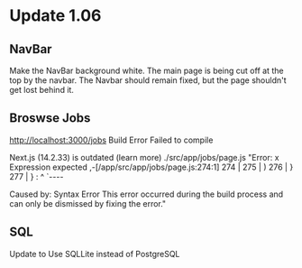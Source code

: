 # Update 1.06

## NavBar

Make the NavBar background white.
The main page is being cut off at the top by the navbar.
The Navbar should remain fixed, but the page shouldn't get lost behind it.

## Broswse Jobs

<http://localhost:3000/jobs>
Build Error
Failed to compile

Next.js (14.2.33) is outdated (learn more)
./src/app/jobs/page.js
"Error:
  x Expression expected
     ,-[/app/src/app/jobs/page.js:274:1]
 274 |         </div>
 275 |     )
 276 | }
 277 | }
     : ^
     `----

Caused by:
    Syntax Error
This error occurred during the build process and can only be dismissed by fixing the error."

## SQL

Update to Use SQLLite instead of PostgreSQL
